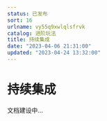 ```yaml
---
status: 已发布
sort: 16
urlname: vy55q9xwlqlsfrvk
catalog: 进阶玩法
title: 持续集成
date: "2023-04-06 21:31:00"
updated: "2023-04-24 13:32:00"
---
```


# 持续集成

文档建设中…
